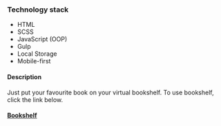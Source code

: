 ### Technology stack
 - HTML
 - SCSS
 - JavaScript (OOP)
 - Gulp
 - Local Storage
 - Mobile-first
 
#### Description
Just put your favourite book on your virtual bookshelf. To use bookshelf, click the link below.
#### [Bookshelf](https://adriantech.github.io/bookshelf/)
